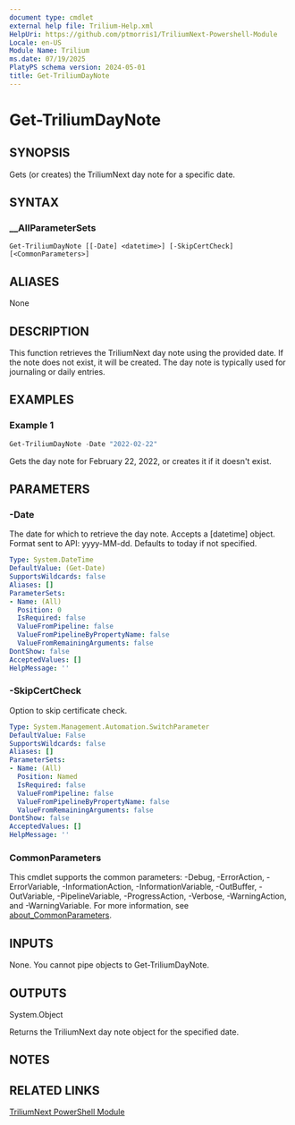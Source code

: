 ```yaml
---
document type: cmdlet
external help file: Trilium-Help.xml
HelpUri: https://github.com/ptmorris1/TriliumNext-Powershell-Module
Locale: en-US
Module Name: Trilium
ms.date: 07/19/2025
PlatyPS schema version: 2024-05-01
title: Get-TriliumDayNote
---
```


# Get-TriliumDayNote

## SYNOPSIS

Gets (or creates) the TriliumNext day note for a specific date.

## SYNTAX

### __AllParameterSets

```
Get-TriliumDayNote [[-Date] <datetime>] [-SkipCertCheck] [<CommonParameters>]
```

## ALIASES

None

## DESCRIPTION

This function retrieves the TriliumNext day note using the provided date.
If the note does not exist, it will be created.
The day note is typically used for journaling or daily entries.

## EXAMPLES

### Example 1

```powershell
Get-TriliumDayNote -Date "2022-02-22"
```

Gets the day note for February 22, 2022, or creates it if it doesn't exist.

## PARAMETERS

### -Date

The date for which to retrieve the day note.
Accepts a [datetime] object.
Format sent to API: yyyy-MM-dd.
Defaults to today if not specified.

```yaml
Type: System.DateTime
DefaultValue: (Get-Date)
SupportsWildcards: false
Aliases: []
ParameterSets:
- Name: (All)
  Position: 0
  IsRequired: false
  ValueFromPipeline: false
  ValueFromPipelineByPropertyName: false
  ValueFromRemainingArguments: false
DontShow: false
AcceptedValues: []
HelpMessage: ''
```

### -SkipCertCheck

Option to skip certificate check.

```yaml
Type: System.Management.Automation.SwitchParameter
DefaultValue: False
SupportsWildcards: false
Aliases: []
ParameterSets:
- Name: (All)
  Position: Named
  IsRequired: false
  ValueFromPipeline: false
  ValueFromPipelineByPropertyName: false
  ValueFromRemainingArguments: false
DontShow: false
AcceptedValues: []
HelpMessage: ''
```

### CommonParameters

This cmdlet supports the common parameters: -Debug, -ErrorAction, -ErrorVariable,
-InformationAction, -InformationVariable, -OutBuffer, -OutVariable, -PipelineVariable,
-ProgressAction, -Verbose, -WarningAction, and -WarningVariable. For more information, see
[about_CommonParameters](https://go.microsoft.com/fwlink/?LinkID=113216).

## INPUTS

None. You cannot pipe objects to Get-TriliumDayNote.

## OUTPUTS

System.Object

Returns the TriliumNext day note object for the specified date.

## NOTES

## RELATED LINKS

[TriliumNext PowerShell Module](https://github.com/ptmorris1/TriliumNext-Powershell-Module)
